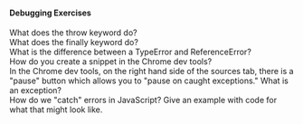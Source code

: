 

#### Debugging Exercises

What does the throw keyword do? <br>
What does the finally keyword do?<br>
What is the difference between a TypeError and ReferenceError?<br>
How do you create a snippet in the Chrome dev tools?<br>
In the Chrome dev tools, on the right hand side of the sources tab, there is a "pause" button which allows you to "pause on caught exceptions." What is an exception? <br>
How do we "catch" errors in JavaScript? Give an example with code for what that might look like. <br>